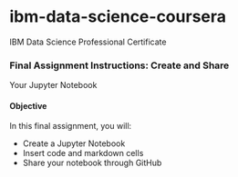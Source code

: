 # ibm-data-science-coursera
IBM Data Science Professional Certificate


### Final Assignment Instructions: Create and Share
Your Jupyter Notebook
#### Objective
In this final assignment, you will:
* Create a Jupyter Notebook
* Insert code and markdown cells
* Share your notebook through GitHub
